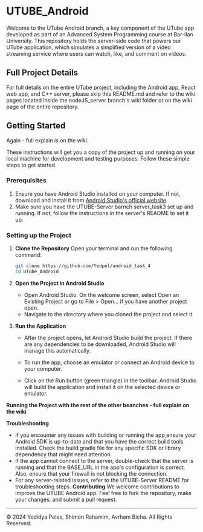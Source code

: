 # UTUBE_Android

Welcome to the UTube Android branch, a key component of the UTube app developed as part of an Advanced System Programming course at Bar-Ilan University. This repository holds the server-side code that powers our UTube application, which simulates a simplified version of a video streaming service where users can watch, like, and comment on videos.

## Full Project Details
For full details on the entire UTube project, including the Android app, React web app, and C++ server, please skip this README.md and refer to the wiki pages located inside the nodeJS_server branch's wiki folder or on the wiki page of the entire repository.

## Getting Started

Again - full explain is on the wiki.

These instructions will get you a copy of the project up and running on your local machine for
development and testing purposes. Follow these simple steps to get started.

### Prerequisites

1. Ensure you have Android Studio installed on your computer. If not, download and install it
   from [Android Studio's official website](https://developer.android.com/studio).
2. Make sure you have the UTUBE-Server barnch server_task3 set up and running. If not, follow the
   instructions in the server's README to set it up.

### Setting up the Project

1. **Clone the Repository**
   Open your terminal and run the following command:
   ```bash
   git clone https://github.com/Yedpel/android_task_4
   cd UTube_Android

2. **Open the Project in Android Studio**
    - Open Android Studio. On the welcome screen, select Open an Existing Project or
      go to File > Open... if you have another project open.
    - Navigate to the directory where you cloned the project and select it.


3. **Run the Application**
    - After the project opens, let Android Studio build the project. If there are any dependencies
      to be downloaded, Android Studio will manage this automatically.

    - To run the app, choose an emulator or connect an Android device to your computer.

    - Click on the Run button (green triangle) in the toolbar. Android Studio will build
      the application and install it on the selected device or emulator.

**Running the Project with the rest of the other beanches - full explain on the wiki**


**Troubleshooting**

- If you encounter any issues with building or running the app,ensure your Android SDK is up-to-date
  and that you have the correct build tools installed. Check the build.gradle file for any specific
  SDK or library dependency that might need attention.
- If the app cannot connect to the server, double-check that the server is running
  and that the BASE_URL in the app's configuration is correct. Also, ensure that your firewall
  is not blocking the connection.
- For any server-related issues, refer to the UTUBE-Server README for troubleshooting steps.
  **Contributing**
  We welcome contributions to improve the UTUBE Android app. Feel free to fork the repository,
  make your changes, and submit a pull request.

---
© 2024 Yedidya Peles, Shimon Rahamim, Avrham Bicha. All Rights Reserved.
